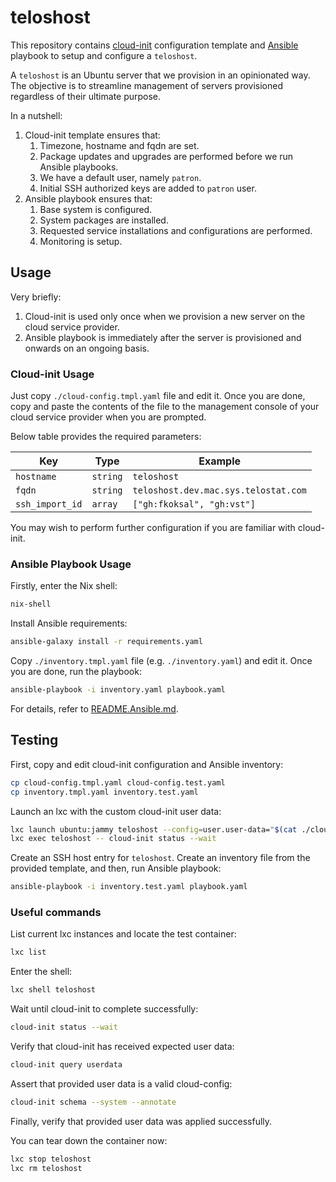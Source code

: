 # teloshost

This repository contains [cloud-init][cloud-init] configuration template and
[Ansible][ansible] playbook to setup and configure a `teloshost`.

A `teloshost` is an Ubuntu server that we provision in an opinionated way. The
objective is to streamline management of servers provisioned regardless of their
ultimate purpose.

In a nutshell:

1. Cloud-init template ensures that:
   1. Timezone, hostname and fqdn are set.
   2. Package updates and upgrades are performed before we run Ansible playbooks.
   3. We have a default user, namely `patron`.
   4. Initial SSH authorized keys are added to `patron` user.
2. Ansible playbook ensures that:
   1. Base system is configured.
   2. System packages are installed.
   3. Requested service installations and configurations are performed.
   4. Monitoring is setup.

## Usage 

Very briefly:

1. Cloud-init is used only once when we provision a new server on the cloud
   service provider.
2. Ansible playbook is immediately after the server is provisioned and onwards
   on an ongoing basis.

### Cloud-init Usage

Just copy `./cloud-config.tmpl.yaml` file and edit it. Once you are done, copy
and paste the contents of the file to the management console of your cloud
service provider when you are prompted.

Below table provides the required parameters:

| Key             | Type     | Example                              |
| --------------- | -------- | ------------------------------------ |
| `hostname`      | `string` | `teloshost`                          |
| `fqdn`          | `string` | `teloshost.dev.mac.sys.telostat.com` |
| `ssh_import_id` | `array`  | `["gh:fkoksal", "gh:vst"]`           |

You may wish to perform further configuration if you are familiar with cloud-init.

### Ansible Playbook Usage

Firstly, enter the Nix shell:

```sh
nix-shell
```

Install Ansible requirements:

```sh
ansible-galaxy install -r requirements.yaml
```

Copy `./inventory.tmpl.yaml` file (e.g. `./inventory.yaml`) and edit it. Once
you are done, run the playbook:

```sh
ansible-playbook -i inventory.yaml playbook.yaml
```

For details, refer to [README.Ansible.md](./README.Ansible.md).

## Testing

First, copy and edit cloud-init configuration and Ansible inventory:

```sh
cp cloud-config.tmpl.yaml cloud-config.test.yaml
cp inventory.tmpl.yaml inventory.test.yaml
```

Launch an lxc with the custom cloud-init user data:

```sh
lxc launch ubuntu:jammy teloshost --config=user.user-data="$(cat ./cloud-config.test.yaml)"
lxc exec teloshost -- cloud-init status --wait
```

Create an SSH host entry for `teloshost`. Create an inventory file from the
provided template, and then, run Ansible playbook:

```sh
ansible-playbook -i inventory.test.yaml playbook.yaml
```

### Useful commands

List current lxc instances and locate the test container:

```sh
lxc list
```

Enter the shell:

```sh
lxc shell teloshost
```

Wait until cloud-init to complete successfully:

```sh
cloud-init status --wait
```

Verify that cloud-init has received expected user data:

```sh
cloud-init query userdata
```

Assert that provided user data is a valid cloud-config:

```sh
cloud-init schema --system --annotate
```

Finally, verify that provided user data was applied successfully.

You can tear down the container now:

```sh
lxc stop teloshost
lxc rm teloshost
```

[cloud-init]: https://cloudinit.readthedocs.io
[ansible]: https://docs.ansible.com
